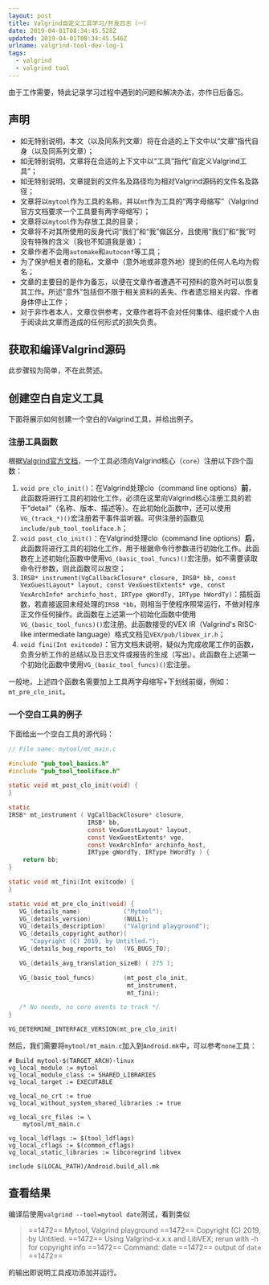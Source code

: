 ```yaml
---
layout: post
title: Valgrind自定义工具学习/开发日志（一）
date: 2019-04-01T08:34:45.528Z
updated: 2019-04-01T08:34:45.546Z
urlname: valgrind-tool-dev-log-1
tags:
  - valgrind
  - valgrind tool
---
```

由于工作需要，特此记录学习过程中遇到的问题和解决办法，亦作日后备忘。

## 声明

* 如无特别说明，本文（以及同系列文章）将在合适的上下文中以“文章”指代自身（以及同系列文章）；
* 如无特别说明，文章将在合适的上下文中以“工具”指代“自定义Valgrind工具”；
* 如无特别说明，文章提到的文件名及路径均为相对Valgrind源码的文件名及路径；
* 文章将以`mytool`作为工具的名称，并以`mt`作为工具的“两字母缩写”（Valgrind官方文档要求一个工具要有两字母缩写）；
* 文章将以`mytool`作为存放工具的目录；
* 文章将不对其所使用的反身代词“我们”和“我”做区分，且使用“我们”和“我”时没有特殊的含义（我也不知道我是谁）；
* 文章作者不会用`automake`和`autoconf`等工具；
* 为了保护相关者的隐私，文章中（意外地或非意外地）提到的任何人名均为假名；
* 文章的主要目的是作为备忘，以便在文章作者遭遇不可预料的意外时可以恢复其工作。所述“意外”包括但不限于相关资料的丢失、作者遗忘相关内容、作者身体停止工作；
* 对于非作者本人，文章仅供参考，文章作者将不会对任何集体、组织或个人由于阅读此文章而造成的任何形式的损失负责。

## 获取和编译Valgrind源码

此步骤较为简单，不在此赘述。

## 创建空白自定义工具

下面将展示如何创建一个空白的Valgrind工具，并给出例子。

### 注册工具函数

根据[Valgrind官方文档](http://www.valgrind.org/docs/manual/manual-writing-tools.html)，一个工具必须向Valgrind核心（`core`）注册以下四个函数：

1.  `void pre_clo_init()`：在Valgrind处理clo（command line options）**前**，此函数将进行工具的初始化工作，必须在这里向Valgrind核心注册工具的若干“detail”（名称、版本、描述等）。在此初始化函数中，还可以使用`VG_(track_*)()`宏注册若干事件监听器。可供注册的函数见`include/pub_tool_tooliface.h`；
2.  `void post_clo_init()`：在Valgrind处理clo（command line options）**后**，此函数将进行工具的初始化工作，用于根据命令行参数进行初始化工作。此函数在上述初始化函数中使用`VG_(basic_tool_funcs)()`宏注册。如不需要读取命令行参数，则此函数可以放空；
3.  `IRSB* instrument(VgCallbackClosure* closure, IRSB* bb, const VexGuestLayout* layout, const VexGuestExtents* vge, const VexArchInfo* archinfo_host, IRType gWordTy, IRType hWordTy)`：插桩函数，若直接返回未经处理的`IRSB *bb`，则相当于使程序照常运行，不做对程序正文作任何操作。此函数在上述第一个初始化函数中使用`VG_(basic_tool_funcs)()`宏注册。此函数接受的VEX IR（Valgrind's RISC-like intermediate language）格式文档见`VEX/pub/libvex_ir.h`；
4.  `void fini(Int exitcode)`：官方文档未说明，疑似为完成收尾工作的函数，负责分析工作的总结以及日志文件或报告的生成（写出）。此函数在上述第一个初始化函数中使用`VG_(basic_tool_funcs)()`宏注册。

一般地，上述四个函数名需要加上工具两字母缩写+下划线前缀，例如：`mt_pre_clo_init`。

### 一个空白工具的例子

下面给出一个空白工具的源代码：

```C
// File name: mytool/mt_main.c

#include "pub_tool_basics.h"
#include "pub_tool_tooliface.h"

static void mt_post_clo_init(void) {
}

static
IRSB* mt_instrument ( VgCallbackClosure* closure,
                      IRSB* bb,
                      const VexGuestLayout* layout, 
                      const VexGuestExtents* vge,
                      const VexArchInfo* archinfo_host,
                      IRType gWordTy, IRType hWordTy ) {
    return bb;
}

static void mt_fini(Int exitcode) {
}

static void mt_pre_clo_init(void) {
   VG_(details_name)            ("Mytool");
   VG_(details_version)         (NULL);
   VG_(details_description)     ("Valgrind playground");
   VG_(details_copyright_author)(
      "Copyright (C) 2019, by Untitled.");
   VG_(details_bug_reports_to)  (VG_BUGS_TO);

   VG_(details_avg_translation_sizeB) ( 275 );

   VG_(basic_tool_funcs)        (mt_post_clo_init,
                                 mt_instrument,
                                 mt_fini);

   /* No needs, no core events to track */
}

VG_DETERMINE_INTERFACE_VERSION(mt_pre_clo_init)
```

然后，我们需要将`mytool/mt_main.c`加入到`Android.mk`中，可以参考`none`工具：

```
# Build mytool-$(TARGET_ARCH)-linux
vg_local_module := mytool
vg_local_module_class := SHARED_LIBRARIES
vg_local_target := EXECUTABLE

vg_local_no_crt := true
vg_local_without_system_shared_libraries := true

vg_local_src_files := \
	mytool/mt_main.c

vg_local_ldflags := $(tool_ldflags)
vg_local_cflags := $(common_cflags)
vg_local_static_libraries := libcoregrind libvex

include $(LOCAL_PATH)/Android.build_all.mk
```

## 查看结果

编译后使用`valgrind --tool=mytool date`测试，看到类似

> ==1472== Mytool, Valgrind playground
> ==1472== Copyright (C) 2019, by Untitled.
> ==1472== Using Valgrind-x.x.x and LibVEX; rerun with -h for copyright info
> ==1472== Command: date
> ==1472== 
> output of `date`
> ==1472==

的输出即说明工具成功添加并运行。
